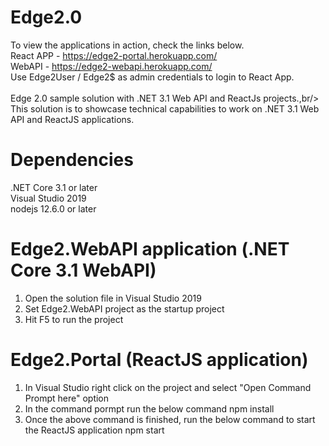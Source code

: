 # Edge2.0
To view the applications in action, check the links below.<br/>
React APP - https://edge2-portal.herokuapp.com/<br/>
WebAPI - https://edge2-webapi.herokuapp.com/<br/>
Use Edge2User / Edge2$ as admin credentials to login to React App.<br/><br/>
Edge 2.0 sample solution with .NET 3.1 Web API and ReactJs projects.,br/>
This solution is to showcase technical capabilities to work on .NET 3.1 Web API and ReactJS applications.

# Dependencies
.NET Core 3.1 or later<br/>
Visual Studio 2019<br/>
nodejs 12.6.0 or later

# Edge2.WebAPI application (.NET Core 3.1 WebAPI)
1) Open the solution file in Visual Studio 2019
2) Set Edge2.WebAPI project as the startup project
3) Hit F5 to run the project

# Edge2.Portal (ReactJS application)
1) In Visual Studio right click on the project and select "Open Command Prompt here" option
2) In the command pormpt run the below command
   npm install
3) Once the above command is finished, run the below command to start the ReactJS application
   npm start
